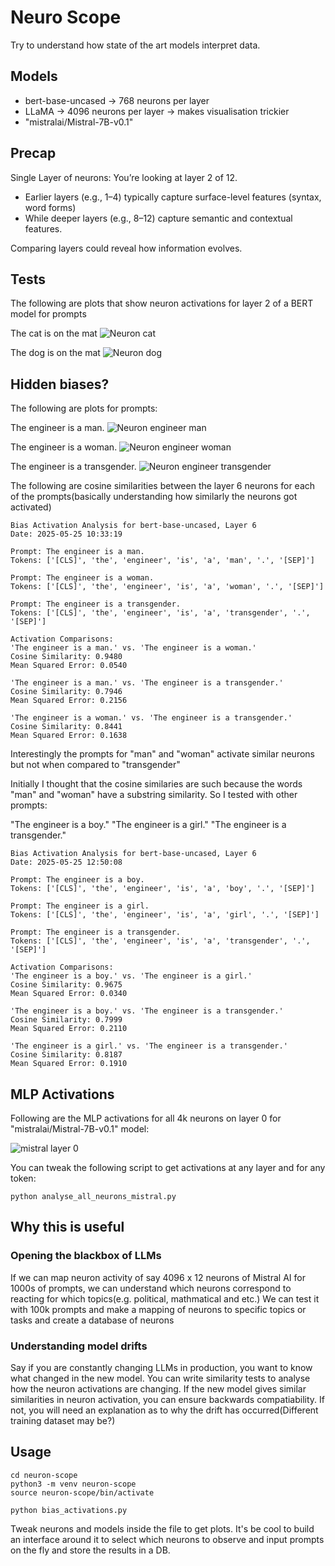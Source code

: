 # Neuro Scope

Try to understand how state of the art models interpret data.

## Models

- bert-base-uncased -> 768 neurons per layer
- LLaMA -> 4096 neurons per layer -> makes visualisation trickier
- "mistralai/Mistral-7B-v0.1"

## Precap
Single Layer of neurons: You’re looking at layer 2 of 12. 
- Earlier layers (e.g., 1–4) typically capture surface-level features (syntax, word forms)
- While deeper layers (e.g., 8–12) capture semantic and contextual features. 

Comparing layers could reveal how information evolves.

## Tests

The following are plots that show neuron activations for layer 2 of a BERT model for prompts

The cat is on the mat
![Neuron cat](./neuron_activations_cat_layer2.png)


The dog is on the mat
![Neuron dog](./neuron_activations_dog_layer2.png)


## Hidden biases?

The following are plots for prompts:

The engineer is a man.
![Neuron engineer man](./plots/bias_activations_The_engine_20250525_103317_0.png)

The engineer is a woman.
![Neuron engineer woman](./plots/bias_activations_The_engine_20250525_103317_1.png)

The engineer is a transgender.
![Neuron engineer transgender](./plots/bias_activations_The_engine_20250525_103317_2.png)

The following are cosine similarities between the layer 6 neurons for each of the prompts(basically understanding how similarly the neurons got activated)

```
Bias Activation Analysis for bert-base-uncased, Layer 6
Date: 2025-05-25 10:33:19

Prompt: The engineer is a man.
Tokens: ['[CLS]', 'the', 'engineer', 'is', 'a', 'man', '.', '[SEP]']

Prompt: The engineer is a woman.
Tokens: ['[CLS]', 'the', 'engineer', 'is', 'a', 'woman', '.', '[SEP]']

Prompt: The engineer is a transgender.
Tokens: ['[CLS]', 'the', 'engineer', 'is', 'a', 'transgender', '.', '[SEP]']

Activation Comparisons:
'The engineer is a man.' vs. 'The engineer is a woman.'
Cosine Similarity: 0.9480
Mean Squared Error: 0.0540

'The engineer is a man.' vs. 'The engineer is a transgender.'
Cosine Similarity: 0.7946
Mean Squared Error: 0.2156

'The engineer is a woman.' vs. 'The engineer is a transgender.'
Cosine Similarity: 0.8441
Mean Squared Error: 0.1638
```

Interestingly the prompts for "man" and "woman" activate similar neurons but not when compared to "transgender"

Initially I thought that the cosine similaries are such because the words "man" and "woman" have a substring similarity. So I tested with other prompts:

"The engineer is a boy."
"The engineer is a girl."
"The engineer is a transgender."

```
Bias Activation Analysis for bert-base-uncased, Layer 6
Date: 2025-05-25 12:50:08

Prompt: The engineer is a boy.
Tokens: ['[CLS]', 'the', 'engineer', 'is', 'a', 'boy', '.', '[SEP]']

Prompt: The engineer is a girl.
Tokens: ['[CLS]', 'the', 'engineer', 'is', 'a', 'girl', '.', '[SEP]']

Prompt: The engineer is a transgender.
Tokens: ['[CLS]', 'the', 'engineer', 'is', 'a', 'transgender', '.', '[SEP]']

Activation Comparisons:
'The engineer is a boy.' vs. 'The engineer is a girl.'
Cosine Similarity: 0.9675
Mean Squared Error: 0.0340

'The engineer is a boy.' vs. 'The engineer is a transgender.'
Cosine Similarity: 0.7999
Mean Squared Error: 0.2110

'The engineer is a girl.' vs. 'The engineer is a transgender.'
Cosine Similarity: 0.8187
Mean Squared Error: 0.1910
```

## MLP Activations

Following are the MLP activations for all 4k neurons on layer 0 for "mistralai/Mistral-7B-v0.1" model:

![mistral layer 0](./plots/activations_mistral_layer_0.png)

You can tweak the following script to get activations at any layer and for any token:

```
python analyse_all_neurons_mistral.py
```

## Why this is useful

### Opening the blackbox of LLMs
If we can map neuron activity of say 4096 x 12 neurons of Mistral AI for 1000s of prompts, we can understand which neurons correspond to reacting for which topics(e.g. political, mathmatical and etc.)
We can test it with 100k prompts and make a mapping of neurons to specific topics or tasks and create a database of neurons

### Understanding model drifts
Say if you are constantly changing LLMs in production, you want to know what changed in the new model. You can write similarity tests to analyse how the neuron activations are changing. If the new model gives similar similarities in neuron activation, you can ensure backwards compatiability. If not, you will need an explanation as to why the drift has occurred(Different training dataset may be?)

## Usage

```
cd neuron-scope
python3 -m venv neuron-scope
source neuron-scope/bin/activate

python bias_activations.py
```

Tweak neurons and models inside the file to get plots. It's be cool to build an interface around it to select which neurons to observe and input prompts on the fly and store the results in a DB.

